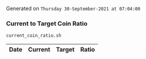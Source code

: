 Generated on `Thursday 30-September-2021 at 07:04:00`

### Current to Target Coin Ratio
`current_coin_ratio.sh`

Date|Current|Target|Ratio
---|---|---|---
